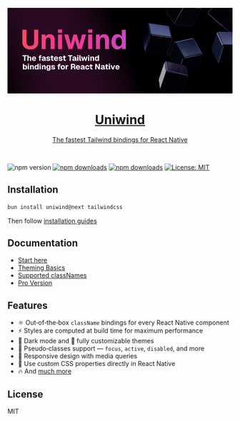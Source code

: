 [<img alt="uniwind" src="assets/banner.png">](https://uniwind.dev/)

<div align="center">
    <p align="center">
        <a href="https://uniwind.dev/" target="_blank">
            <h1 align="center" style="color:red;">Uniwind</h1>
            <span>The fastest Tailwind bindings for React Native</span>
        </a>
    </p>
</div>
<br />

![npm version](https://img.shields.io/npm/v/uniwind?style=for-the-badge)
[![npm downloads](https://img.shields.io/npm/dm/uniwind?style=for-the-badge)](https://www.npmjs.com/package/uniwind)
[![npm downloads](https://img.shields.io/npm/dt/uniwind?style=for-the-badge)](https://www.npmjs.com/package/uniwind)
[![License: MIT](https://img.shields.io/badge/License-MIT-44CD11.svg?style=for-the-badge)](https://opensource.org/licenses/MIT)

## Installation

```sh
bun install uniwind@next tailwindcss
```

Then follow [installation guides](https://docs.uniwind.dev/quickstart)

## Documentation

- [Start here](https://docs.uniwind.dev/)
- [Theming Basics](https://docs.uniwind.dev/theming/basics)
- [Supported classNames](https://docs.uniwind.dev/class-names)
- [Pro Version](https://docs.uniwind.dev/pro-version)

## Features

- ⚛️ Out‑of‑the‑box `className` bindings for every React Native component  
- ⚡ Styles are computed at build time for maximum performance  
- 🌙 Dark mode and 🎨 fully customizable themes
- 🧩 Pseudo‑classes support — `focus`, `active`, `disabled`, and more
- 📱 Responsive design with media queries
- 🧰 Use custom CSS properties directly in React Native
- 🔥 And [much more](https://docs.uniwind.dev/api/use-uniwind)

## License

MIT
